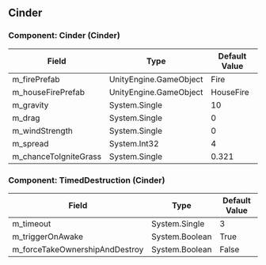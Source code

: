 ## Cinder

### Component: Cinder (Cinder)

|Field|Type|Default Value|
|---|---|---|
|m_firePrefab|UnityEngine.GameObject|Fire|
|m_houseFirePrefab|UnityEngine.GameObject|HouseFire|
|m_gravity|System.Single|10|
|m_drag|System.Single|0|
|m_windStrength|System.Single|0|
|m_spread|System.Int32|4|
|m_chanceToIgniteGrass|System.Single|0.321|

### Component: TimedDestruction (Cinder)

|Field|Type|Default Value|
|---|---|---|
|m_timeout|System.Single|3|
|m_triggerOnAwake|System.Boolean|True|
|m_forceTakeOwnershipAndDestroy|System.Boolean|False|

